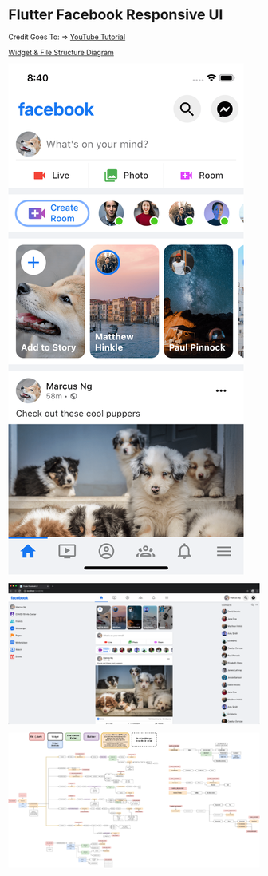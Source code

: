 # Flutter Facebook Responsive UI

Credit Goes To: => [YouTube Tutorial](https://youtu.be/HvLb5gdUfDE)

[Widget & File Structure Diagram](https://drive.google.com/file/d/183A5x2v5yyEFubuN2p12_dPx3yt6SJu-/view)

![Mobile Screenshot](screenshots/facebook-mobile.png)

![Web Screenshot](screenshots/facebook-web.png)

![Widget & File Structure Diagram](screenshots/widget_file_structure_diagram.png)